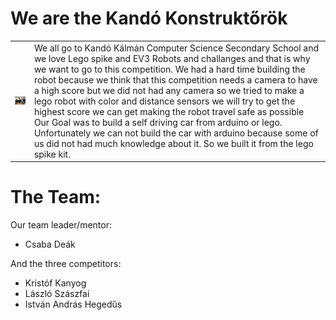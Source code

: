 # We are the Kandó Konstruktőrök

<table>
  <tr>
    <td><img src="t-photos/serious.jpg" alt="Kandó Konstruktőrök" width="200"></td>
    <td> We all go to Kandó Kálmán Computer Science Secondary School and we love Lego spike and EV3 Robots and challanges and that is why we want to go to this competition.
We had a hard time building the robot because we think that this competition needs a camera to have a high score but we did not had any camera so we tried to make a lego robot with color and distance sensors we will try to get the highest score we can get making the robot travel safe as possible
Our Goal was to build a self driving car from arduino or lego. Unfortunately we can not build the car with arduino because some of us did not had much knowledge about it. So we built it from the lego spike kit.</td>
  </tr>
</table>

# The Team:

Our team leader/mentor:
- Csaba Deák

And the three competitors:
- Kristóf Kanyog 
- László Szászfai
- István András Hegedűs 

